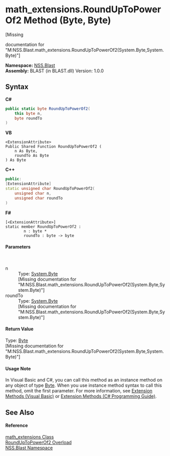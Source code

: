 # math_extensions.RoundUpToPowerOf2 Method (Byte, Byte)
 

\[Missing <summary> documentation for "M:NSS.Blast.math_extensions.RoundUpToPowerOf2(System.Byte,System.Byte)"\]

**Namespace:**&nbsp;<a href="88b55311-4a89-0894-e27a-e157e443c7f7">NSS.Blast</a><br />**Assembly:**&nbsp;BLAST (in BLAST.dll) Version: 1.0.0

## Syntax

**C#**<br />
``` C#
public static byte RoundUpToPowerOf2(
	this byte n,
	byte roundTo
)
```

**VB**<br />
``` VB
<ExtensionAttribute>
Public Shared Function RoundUpToPowerOf2 ( 
	n As Byte,
	roundTo As Byte
) As Byte
```

**C++**<br />
``` C++
public:
[ExtensionAttribute]
static unsigned char RoundUpToPowerOf2(
	unsigned char n, 
	unsigned char roundTo
)
```

**F#**<br />
``` F#
[<ExtensionAttribute>]
static member RoundUpToPowerOf2 : 
        n : byte * 
        roundTo : byte -> byte 

```


#### Parameters
&nbsp;<dl><dt>n</dt><dd>Type: <a href="https://docs.microsoft.com/dotnet/api/system.byte" target="_blank" rel="noopener noreferrer">System.Byte</a><br />\[Missing <param name="n"/> documentation for "M:NSS.Blast.math_extensions.RoundUpToPowerOf2(System.Byte,System.Byte)"\]</dd><dt>roundTo</dt><dd>Type: <a href="https://docs.microsoft.com/dotnet/api/system.byte" target="_blank" rel="noopener noreferrer">System.Byte</a><br />\[Missing <param name="roundTo"/> documentation for "M:NSS.Blast.math_extensions.RoundUpToPowerOf2(System.Byte,System.Byte)"\]</dd></dl>

#### Return Value
Type: <a href="https://docs.microsoft.com/dotnet/api/system.byte" target="_blank" rel="noopener noreferrer">Byte</a><br />\[Missing <returns> documentation for "M:NSS.Blast.math_extensions.RoundUpToPowerOf2(System.Byte,System.Byte)"\]

#### Usage Note
In Visual Basic and C#, you can call this method as an instance method on any object of type <a href="https://docs.microsoft.com/dotnet/api/system.byte" target="_blank" rel="noopener noreferrer">Byte</a>. When you use instance method syntax to call this method, omit the first parameter. For more information, see <a href="https://docs.microsoft.com/dotnet/visual-basic/programming-guide/language-features/procedures/extension-methods" target="_blank" rel="noopener noreferrer">Extension Methods (Visual Basic)</a> or <a href="https://docs.microsoft.com/dotnet/csharp/programming-guide/classes-and-structs/extension-methods" target="_blank" rel="noopener noreferrer">Extension Methods (C# Programming Guide)</a>.

## See Also


#### Reference
<a href="e2d9c458-0034-a386-53e6-5452dcd03149">math_extensions Class</a><br /><a href="28a992bf-0fa7-ccce-0f61-a14759d2001f">RoundUpToPowerOf2 Overload</a><br /><a href="88b55311-4a89-0894-e27a-e157e443c7f7">NSS.Blast Namespace</a><br />
